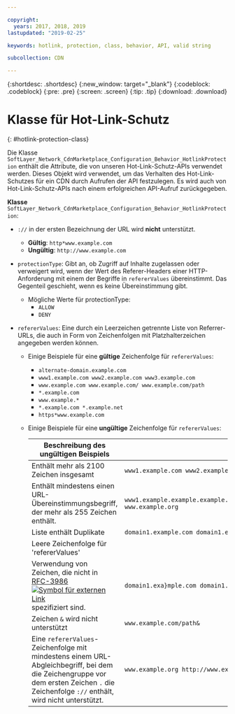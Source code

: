 ```yaml
---

copyright:
  years: 2017, 2018, 2019
lastupdated: "2019-02-25"

keywords: hotlink, protection, class, behavior, API, valid string

subcollection: CDN

---
```


{:shortdesc: .shortdesc}
{:new_window: target="_blank"}
{:codeblock: .codeblock}
{:pre: .pre}
{:screen: .screen}
{:tip: .tip}
{:download: .download}

# Klasse für Hot-Link-Schutz
{: #hotlink-protection-class}

Die Klasse `SoftLayer_Network_CdnMarketplace_Configuration_Behavior_HotlinkProtection` enthält die Attribute, die von unseren Hot-Link-Schutz-APIs verwendet werden. Dieses Objekt wird verwendet, um das Verhalten des Hot-Link-Schutzes für ein CDN durch Aufrufen der API festzulegen.  Es wird auch von Hot-Link-Schutz-APIs nach einem erfolgreichen API-Aufruf zurückgegeben.

**Klasse** `SoftLayer_Network_CdnMarketplace_Configuration_Behavior_HotlinkProtection`:

* `://` in der ersten Bezeichnung der URL wird **nicht** unterstützt.
   * **Gültig**: `http*www.example.com`
   * **Ungültig**: `http://www.example.com`

* `protectionType`: Gibt an, ob Zugriff auf Inhalte zugelassen oder verweigert wird, wenn der Wert des Referer-Headers einer HTTP-Anforderung mit einem der Begriffe in `refererValues` übereinstimmt. Das Gegenteil geschieht, wenn es keine Übereinstimmung gibt.
  * Mögliche Werte für protectionType:
    * `ALLOW`
    * `DENY`
* `refererValues`: Eine durch ein Leerzeichen getrennte Liste von Referrer-URLs, die auch in Form von Zeichenfolgen mit Platzhalterzeichen angegeben werden können.
  * Einige Beispiele für eine **gültige** Zeichenfolge für `refererValues`:
    * `alternate-domain.example.com`
    * `www1.example.com www2.example.com www3.example.com`
    * `www.example.com www.example.com/ www.example.com/path`
    * `*.example.com`
    * `www.example.*`
    * `*.example.com *.example.net`
    * `https*www.example.com`
  * Einige Beispiele für eine **ungültige** Zeichenfolge für `refererValues`:
   
      |**Beschreibung des ungültigen Beispiels**| Beispiel
      |-------|-----|
      |Enthält mehr als 2100 Zeichen insgesamt| `www1.example.com www2.example.com www3.example.com www4.example.com www5.example.com`...|
      |Enthält mindestens einen URL-Übereinstimmungsbegriff, der mehr als 255 Zeichen enthält.| `www1.example.example.example.example.example.example.example.example.example.example.example.example.example.example.example.example.example.example.example.example.example.example.example.example.example.example.example.example.example.example.example.com www.example.org` |
      |Liste enthält Duplikate | `domain1.example.com domain1.example.com`|
      |Leere Zeichenfolge für 'refererValues' | ` `|
      |Verwendung von Zeichen, die nicht in [RFC-3986 ![Symbol für externen Link](../../icons/launch-glyph.svg "Symbol für externen Link")](https://tools.ietf.org/html/rfc3986#section-2) spezifiziert sind.| `domain1.exa}mple.com domain1.example.com`|
      |Zeichen `&` wird nicht unterstützt| `www.example.com/path&`|
      |Eine `refererValues`-Zeichenfolge mit mindestens einem URL-Abgleichbegriff, bei dem die Zeichengruppe vor dem ersten Zeichen `.` die Zeichenfolge `://` enthält, wird nicht unterstützt.| `www.example.org http://www.example.com`|


